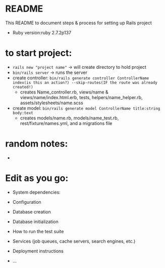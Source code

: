 # README

This README to document steps & process for setting up Rails project

* Ruby version:ruby 2.7.2p137


# to start project: 
* ``` rails new "project name" ``` -> will create directory to hold project
* ``` bin/rails server ``` -> runs the server
* create controller: ``` bin/rails generate controller ControllerName index(is this an action?) --skip-routes(IF the route was already created!) ```
     * creates Name_controller.rb, views/name & views/name/index.html.erb, tests, helpers/name_helper.rb, assets/stylesheets/name.scss    
* create model: ``` bin/rails generate model ControllerName title:string body:text ```
    * creates models/name.rb, models/name_test.rb, rest/fixture/names.yml, and a migrations file   
# random notes: 
* 
# Edit as you go: 
* System dependencies:

* Configuration

* Database creation

* Database initialization

* How to run the test suite

* Services (job queues, cache servers, search engines, etc.)

* Deployment instructions

* ...
